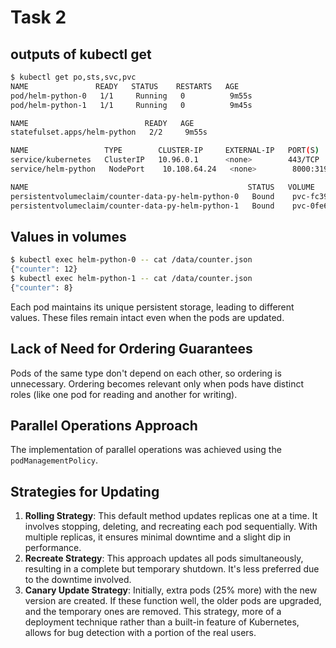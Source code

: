 # Task 2
## outputs of kubectl get
```bash
$ kubectl get po,sts,svc,pvc
NAME               READY   STATUS    RESTARTS   AGE
pod/helm-python-0   1/1     Running   0          9m55s
pod/helm-python-1   1/1     Running   0          9m45s

NAME                          READY   AGE
statefulset.apps/helm-python   2/2     9m55s

NAME                 TYPE        CLUSTER-IP     EXTERNAL-IP   PORT(S)          AGE
service/kubernetes   ClusterIP   10.96.0.1      <none>        443/TCP          5d
service/helm-python   NodePort    10.108.64.24   <none>        8000:31987/TCP   9m55s

NAME                                                 STATUS   VOLUME                                     CAPACITY   ACCESS MODES   STORAGECLASS   AGE
persistentvolumeclaim/counter-data-py-helm-python-0   Bound    pvc-fc3981bf-4acd-4c39-a897-23ccc6a5fa3e   10Mi       RWO            standard       24m
persistentvolumeclaim/counter-data-py-helm-python-1   Bound    pvc-0fe62153-5a04-4575-a161-dbc1ba46c5cd   10Mi       RWO            standard       23m
```

## Values in volumes
```bash
$ kubectl exec helm-python-0 -- cat /data/counter.json
{"counter": 12}
$ kubectl exec helm-python-1 -- cat /data/counter.json
{"counter": 8}
```

Each pod maintains its unique persistent storage, leading to different values. These files remain intact even when the pods are updated.
## Lack of Need for Ordering Guarantees
Pods of the same type don't depend on each other, so ordering is unnecessary. Ordering becomes relevant only when pods have distinct roles (like one pod for reading and another for writing).

## Parallel Operations Approach
The implementation of parallel operations was achieved using the `podManagementPolicy`.

## Strategies for Updating
1. **Rolling Strategy**: This default method updates replicas one at a time. It involves stopping, deleting, and recreating each pod sequentially. With multiple replicas, it ensures minimal downtime and a slight dip in performance.
2. **Recreate Strategy**: This approach updates all pods simultaneously, resulting in a complete but temporary shutdown. It's less preferred due to the downtime involved.
3. **Canary Update Strategy**: Initially, extra pods (25% more) with the new version are created. If these function well, the older pods are upgraded, and the temporary ones are removed. This strategy, more of a deployment technique rather than a built-in feature of Kubernetes, allows for bug detection with a portion of the real users.
